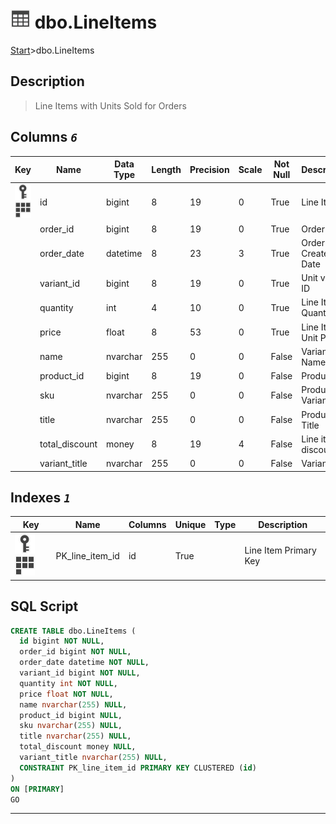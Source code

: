 # ![logo](../Images/table.svg) dbo.LineItems

[Start](../start.md)>dbo.LineItems

## [](#Description) Description

> Line Items with Units Sold for Orders

## [](#Columns) Columns _`6`_

| Key                                                                                                                                   | Name           | Data Type | Length | Precision | Scale | Not Null | Description          |
|---------------------------------------------------------------------------------------------------------------------------------------|----------------|-----------|--------|-----------|-------|----------|----------------------|
| [![Primary Key PK_line_item_id](../Images/primarykey.svg)](#Indexes)[![Cluster Key PK_line_item_id](../Images/cluster.svg)](#Indexes) | id             | bigint    | 8      | 19        | 0     | True     | Line Item ID         |
|                                                                                                                                       | order_id       | bigint    | 8      | 19        | 0     | True     | Order ID             |
|                                                                                                                                       | order_date     | datetime  | 8      | 23        | 3     | True     | Order Created Date   |
|                                                                                                                                       | variant_id     | bigint    | 8      | 19        | 0     | True     | Unit variant ID      |
|                                                                                                                                       | quantity       | int       | 4      | 10        | 0     | True     | Line Item Quantity   |
|                                                                                                                                       | price          | float     | 8      | 53        | 0     | True     | Line Item Unit Price |
|                                                                                                                                       | name           | nvarchar  | 255    | 0         | 0     | False    | Variant Name         |
|                                                                                                                                       | product_id     | bigint    | 8      | 19        | 0     | False    | Product ID           |
|                                                                                                                                       | sku            | nvarchar  | 255    | 0         | 0     | False    | Product Variant SKU  |
|                                                                                                                                       | title          | nvarchar  | 255    | 0         | 0     | False    | Product Title        |
|                                                                                                                                       | total_discount | money     | 8      | 19        | 4     | False    | Line item discount   |
|                                                                                                                                       | variant_title  | nvarchar  | 255    | 0         | 0     | False    | Variant Title        |

## [](#Indexes) Indexes _`1`_

|Key|Name|Columns|Unique|Type|Description
|---|---|---|---|---|---
|[![Primary Key PK_line_item_id](../Images/primarykey.svg)](#Indexes)[![Cluster Key PK_line_item_id](../Images/cluster.svg)](#Indexes)|PK_line_item_id|id|True||Line Item Primary Key|

## [](#SqlScript) SQL Script

```SQL
CREATE TABLE dbo.LineItems (
  id bigint NOT NULL,
  order_id bigint NOT NULL,
  order_date datetime NOT NULL,
  variant_id bigint NOT NULL,
  quantity int NOT NULL,
  price float NOT NULL,
  name nvarchar(255) NULL,
  product_id bigint NULL,
  sku nvarchar(255) NULL,
  title nvarchar(255) NULL,
  total_discount money NULL,
  variant_title nvarchar(255) NULL,
  CONSTRAINT PK_line_item_id PRIMARY KEY CLUSTERED (id)
)
ON [PRIMARY]
GO
```

___
